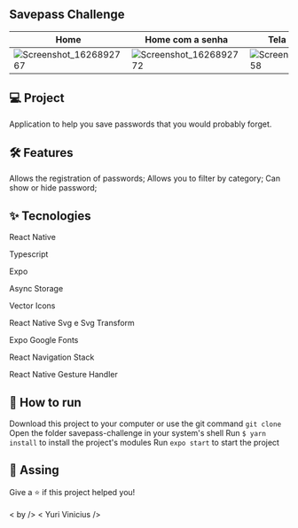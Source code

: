 ## Savepass Challenge


| Home         | Home com a senha | Tela de Cadastro |
| ------------- | ------------- | ------------- |
| ![Screenshot_1626892767](https://user-images.githubusercontent.com/50464472/159055731-2c2979b4-fd83-4946-a238-03fe5c199bfc.png) | ![Screenshot_1626892772](https://user-images.githubusercontent.com/50464472/159055823-907263c7-682d-4aef-a34f-4558014ef548.png) | ![Screenshot_1626892758](https://user-images.githubusercontent.com/50464472/159056042-ee2c0547-1960-4eb2-ada9-791e7b31582f.png)



## 💻 Project


Application to help you save passwords that you would probably forget.


## 🛠️ Features

 Allows the registration of passwords;
 Allows you to filter by category;
 Can show or hide password;
 
## ✨ Tecnologies


 React Native
 
 Typescript
 
 Expo
 
 Async Storage
 
 Vector Icons
 
 React Native Svg e Svg Transform
 
 Expo Google Fonts
 
 React Navigation Stack
 
 React Native Gesture Handler
 


## 🔧 How to run
Download this project to your computer or use the git command `git clone` <br/>
Open the folder savepass-challenge in your system's shell
Run `$ yarn install` to install the project's modules
Run `expo start` to start the project

## 📕 Assing

Give a ⭐️ if this project helped you!
<br/>
<br/>
  < by />  < Yuri Vinicius />
